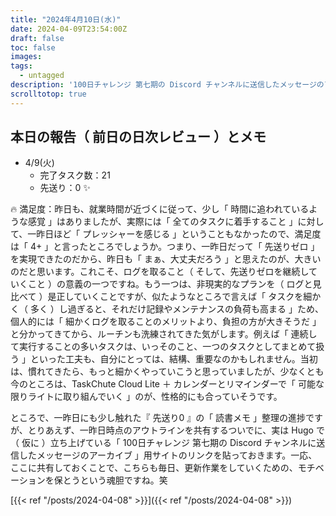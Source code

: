 ```yaml
---
title: "2024年4月10日(水)"
date: 2024-04-09T23:54:00Z
draft: false
toc: false
images:
tags: 
  - untagged
description: '100日チャレンジ 第七期の Discord チャンネルに送信したメッセージのアーカイブ'
scrolltotop: true
---
```


## 本日の報告（ 前日の日次レビュー ）とメモ

- 4/9(火)
  - 完了タスク数：21
  - 先送り：0 ✨

🔥 満足度：昨日も、就業時間が近づくに従って、少し「 時間に追われているような感覚 」はありましたが、実際には「 全てのタスクに着手すること 」に対して、一昨日ほど「 プレッシャーを感じる 」ということもなかったので、満足度は「 4+ 」と言ったところでしょうか。つまり、一昨日だって「 先送りゼロ 」を実現できたのだから、昨日も「 まぁ、大丈夫だろう 」と思えたのが、大きいのだと思います。これこそ、ログを取ること（ そして、先送りゼロを継続していくこと ）の意義の一つですね。もう一つは、非現実的なプランを（ ログと見比べて ）是正していくことですが、似たようなところで言えば「 タスクを細かく（ 多く ）し過ぎると、それだけ記録やメンテナンスの負荷も高まる 」ため、個人的には「 細かくログを取ることのメリットより、負担の方が大きそうだ 」と分かってきてから、ルーチンも洗練されてきた気がします。例えば「 連続して実行することの多いタスクは、いっそのこと、一つのタスクとしてまとめて扱う 」といった工夫も、自分にとっては、結構、重要なのかもしれません。当初は、慣れてきたら、もっと細かくやっていこうと思っていましたが、少なくとも今のところは、TaskChute Cloud Lite ＋ カレンダーとリマインダーで「 可能な限りライトに取り組んでいく 」のが、性格的にも合っていそうです。

ところで、一昨日にも少し触れた『 先送り0 』の「 読書メモ 」整理の進捗ですが、とりあえず、一昨日時点のアウトラインを共有するついでに、実は Hugo で（ 仮に ）立ち上げている「 100日チャレンジ 第七期の Discord チャンネルに送信したメッセージのアーカイブ 」用サイトのリンクを貼っておきます。一応、ここに共有しておくことで、こちらも毎日、更新作業をしていくための、モチベーションを保とうという魂胆ですね。笑

[{{< ref "/posts/2024-04-08" >}}]({{< ref "/posts/2024-04-08" >}})
